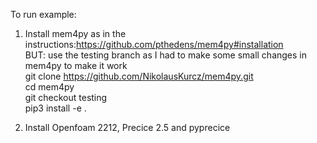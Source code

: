 To run example: 

1) Install mem4py as in the instructions:https://github.com/pthedens/mem4py#installation   
  BUT: use the testing branch as I had to make some small changes in mem4py to make it work  
  git clone https://github.com/NikolausKurcz/mem4py.git  
  cd mem4py  
  git checkout testing  
  pip3 install -e .  

    
2) Install Openfoam 2212, Precice 2.5 and pyprecice   
